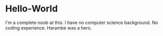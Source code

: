 # Hello-World
I'm a complete noob at this. I have no computer science background. No coding experience. Harambe was a hero.
